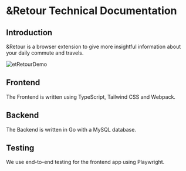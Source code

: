 # &Retour Technical Documentation
## Introduction
&Retour is a browser extension to give more insightful information about your daily commute and travels.

![etRetourDemo](https://github.com/GitXenon/et-retour/assets/46031014/21b27a46-259e-4fa9-acc3-719e07b0f57a)

## Frontend
The Frontend is written using TypeScript, Tailwind CSS and Webpack.

## Backend
The Backend is written in Go with a MySQL database.

## Testing
We use end-to-end testing for the frontend app using Playwright.
